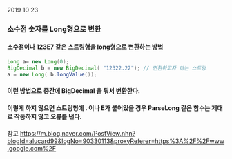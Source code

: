 2019 10 23



### 소수점 숫자를 Long형으로 변환

#### 소수점이나 123E7 같은 스트링형을 long형으로 변환하는 방법

 
```java
Long a= new Long(0);
BigDecimal b = new BigDecimal( "12322.22"); // 변환하고자 하는 스트링
a = new Long( b.longValue());
```
 

#### 이런 방법으로 중간에 BigDecimal 을 둬서 변환한다.
#### 이렇게 하지 않으면 스트링형에 . 이나 E가 붙어있을 경우 ParseLong 같은 함수는 제대로 작동하지 않고 오류를 낸다.

참고 https://m.blog.naver.com/PostView.nhn?blogId=alucard99&logNo=90330113&proxyReferer=https%3A%2F%2Fwww.google.com%2F

